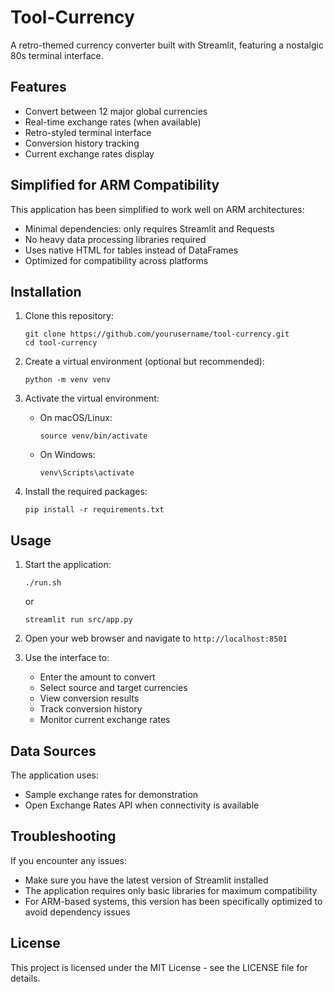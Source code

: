 # Tool-Currency

A retro-themed currency converter built with Streamlit, featuring a nostalgic 80s terminal interface.

## Features

- Convert between 12 major global currencies
- Real-time exchange rates (when available)
- Retro-styled terminal interface
- Conversion history tracking
- Current exchange rates display

## Simplified for ARM Compatibility

This application has been simplified to work well on ARM architectures:
- Minimal dependencies: only requires Streamlit and Requests
- No heavy data processing libraries required
- Uses native HTML for tables instead of DataFrames
- Optimized for compatibility across platforms

## Installation

1. Clone this repository:
   ```
   git clone https://github.com/yourusername/tool-currency.git
   cd tool-currency
   ```

2. Create a virtual environment (optional but recommended):
   ```
   python -m venv venv
   ```

3. Activate the virtual environment:
   - On macOS/Linux:
     ```
     source venv/bin/activate
     ```
   - On Windows:
     ```
     venv\Scripts\activate
     ```

4. Install the required packages:
   ```
   pip install -r requirements.txt
   ```

## Usage

1. Start the application:
   ```
   ./run.sh
   ```
   or
   ```
   streamlit run src/app.py
   ```

2. Open your web browser and navigate to `http://localhost:8501`

3. Use the interface to:
   - Enter the amount to convert
   - Select source and target currencies
   - View conversion results
   - Track conversion history
   - Monitor current exchange rates

## Data Sources

The application uses:
- Sample exchange rates for demonstration
- Open Exchange Rates API when connectivity is available

## Troubleshooting

If you encounter any issues:
- Make sure you have the latest version of Streamlit installed
- The application requires only basic libraries for maximum compatibility
- For ARM-based systems, this version has been specifically optimized to avoid dependency issues

## License

This project is licensed under the MIT License - see the LICENSE file for details.